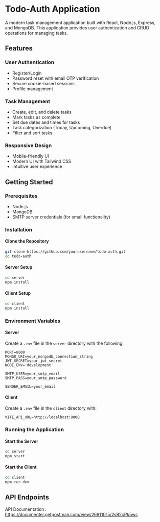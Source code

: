 # Todo-Auth Application

A modern task management application built with React, Node.js, Express, and MongoDB. This application provides user authentication and CRUD operations for managing tasks.

## Features

### User Authentication
- Register/Login
- Password reset with email OTP verification
- Secure cookie-based sessions
- Profile management

### Task Management
- Create, edit, and delete tasks
- Mark tasks as complete
- Set due dates and times for tasks
- Task categorization (Today, Upcoming, Overdue)
- Filter and sort tasks

### Responsive Design
- Mobile-friendly UI
- Modern UI with Tailwind CSS
- Intuitive user experience

## Getting Started

### Prerequisites
- Node.js 
- MongoDB
- SMTP server credentials (for email functionality)

### Installation

#### Clone the Repository
```sh
git clone https://github.com/yourusername/todo-auth.git
cd todo-auth
```

#### Server Setup
```sh
cd server
npm install
```

#### Client Setup
```sh
cd client
npm install
```

### Environment Variables

#### Server
Create a `.env` file in the `server` directory with the following:
```
PORT=8000
MONGO_URI=your_mongodb_connection_string
JWT_SECRET=your_jwt_secret
NODE_ENV='development'

SMTP_USER=your_smtp_email
SMTP_PASS=your_smtp_password

SENDER_EMAIL=your_email
```

#### Client
Create a `.env` file in the `client` directory with:
```
VITE_API_URL=http://localhost:8000
```

### Running the Application

#### Start the Server
```sh
cd server
npm start
```

#### Start the Client
```sh
cd client
npm run dev
```

## API Endpoints

API Documentation : https://documenter.getpostman.com/view/26811015/2sB2cPk5ws
